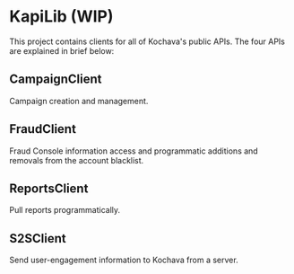 # KapiLib (WIP)
This project contains clients for all of Kochava's public APIs. The four
APIs are explained in brief below:

## CampaignClient
Campaign creation and management.

## FraudClient
Fraud Console information access and programmatic additions and removals from
the account blacklist.

## ReportsClient
Pull reports programmatically.

## S2SClient
Send user-engagement information to Kochava from a server.
